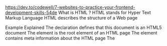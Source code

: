 https://dev.to/codewell/7-websites-to-practice-your-frontend-development-skills-54de
What is HTML ?
    HTML stands for Hyper Text Markup Language
    HTML describes the structure of a Web page

Example Explained
The <!DOCTYPE html> declaration defines that this document is an HTML5 document
The <html> element is the root element of an HTML page
The <head> element contains meta information about the HTML page
The <title> element specifies a title for the HTML page (which is shown in the browser's title bar or in the page's tab)
The <body> element defines the document's body, and is a container for all the visible contents, such as headings, paragraphs, images, hyperlinks, tables, lists, etc.
The <h1> element defines a large heading
The <p> element defines a paragraph


HTML headings are defined with the <h1> to <h6> tags.

<h1> defines the most important heading. <h6> defines the least important heading: 

HTML links are defined with the <a> tag. The link's destination is specified in the href attribute. 

Tag	Description
<p>	    Defines a paragraph
<hr>	Defines a thematic change in the content
<br>	Inserts a single line break
<pre>	Defines pre-formatted text